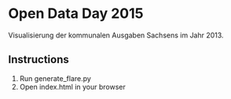 Open Data Day 2015
==================

Visualisierung der kommunalen Ausgaben Sachsens im Jahr 2013.

Instructions
------------

 1. Run generate_flare.py
 2. Open index.html in your browser
